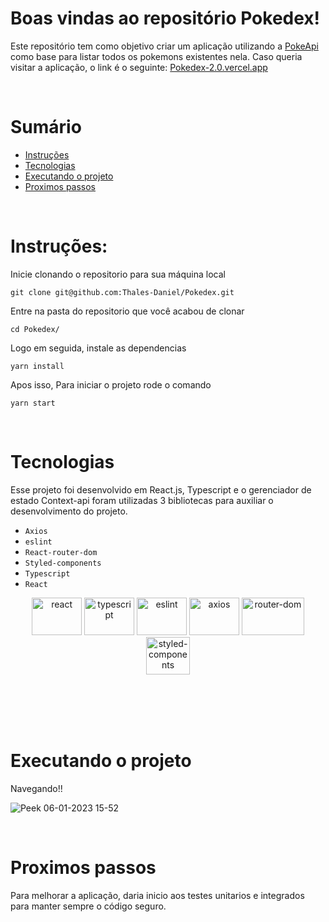 # Boas vindas ao repositório Pokedex!

Este repositório tem como objetivo criar um aplicação utilizando a [PokeApi](https://pokeapi.co/) como base para listar todos os pokemons existentes nela. Caso queria visitar a aplicação, o link é o seguinte: [Pokedex-2.0.vercel.app](https://pokedex-2-0-zeta.vercel.app/)

<p>&nbsp</p>

# Sumário

- [Instruções](#instruções)
- [Tecnologias](#tecnologias)
- [Executando o projeto](#executando-o-projeto)
- [Proximos passos](#proximos-passos)

<p>&nbsp</p>

# Instruções:

Inicie clonando o repositorio para sua máquina local

```
git clone git@github.com:Thales-Daniel/Pokedex.git
```

Entre na pasta do repositorio que você acabou de clonar

```
cd Pokedex/
```

Logo em seguida, instale as dependencias

```
yarn install
```

Apos isso, Para iniciar o projeto rode o comando

```
yarn start
```

<p>&nbsp</p>

# Tecnologias

Esse projeto foi desenvolvido em React.js, Typescript e o gerenciador de estado Context-api foram utilizadas
3 bibliotecas para auxiliar o desenvolvimento do projeto.

- `Axios`
- `eslint`
- `React-router-dom`
- `Styled-components`
- `Typescript`
- `React`

<div align="center">
  <img alt="react" height="60" width="80" src="https://cdn.jsdelivr.net/gh/devicons/devicon/icons/react/react-original.svg" />
  <img alt="typescript" height="60" width="80" src="https://cdn.jsdelivr.net/gh/devicons/devicon/icons/typescript/typescript-original.svg" />
  <img alt="eslint" height="60" width="80" src="https://cdn.jsdelivr.net/gh/devicons/devicon/icons/eslint/eslint-original.svg" />
  <img alt="axios" height="60" width="80" src="https://upload.wikimedia.org/wikipedia/commons/c/c8/Axios_logo_%282020%29.svg" />
  <img alt="router-dom" height="60" width="100" src="https://miro.medium.com/max/1400/0*8BlvIy8wNLlz6icM" />
  <img alt="styled-components" height="60" width="70" src="https://www.styled-components.com/atom.png" />
  <br />
  <br />
</div>
  <br />
  <br />

<p>&nbsp</p>

# Executando o projeto

Navegando!!

![Peek 06-01-2023 15-52](https://user-images.githubusercontent.com/82240828/211083326-70bce76a-14ad-44ba-b8f7-9abc585d132a.gif)

<p>&nbsp</p>

# Proximos passos

Para melhorar a aplicação, daria inicio aos testes unitarios e integrados para manter sempre o código seguro.

<p>&nbsp</p>

